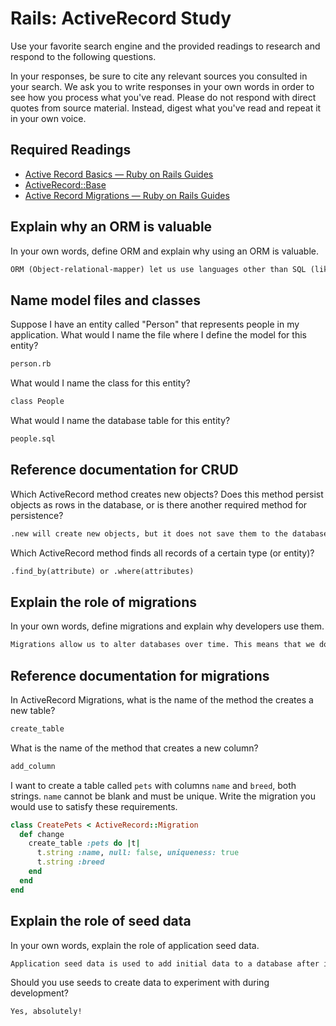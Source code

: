 # Rails: ActiveRecord Study

Use your favorite search engine and the provided readings to research and
respond to the following questions.

In your responses, be sure to cite any relevant sources you consulted in your
search. We ask you to write responses in your own words in order to see how you
process what you've read. Please do not respond with direct quotes from source
material. Instead, digest what you've read and repeat it in your own voice.

## Required Readings

-   [Active Record Basics — Ruby on Rails Guides](http://guides.rubyonrails.org/active_record_basics.html)
-   [ActiveRecord::Base](http://api.rubyonrails.org/classes/ActiveRecord/Base.html)
-   [Active Record Migrations — Ruby on Rails Guides](http://guides.rubyonrails.org/active_record_migrations.html)

## Explain why an ORM is valuable

In your own words, define ORM and explain why using an ORM is valuable.

```md
ORM (Object-relational-mapper) let us use languages other than SQL (like Ruby) to perform actions on data in a database, like create, read, and update. It's incredibly valuable because it will save us time in creating databases, and allow us to sync Ruby objects and database rows without much extra code.
```

## Name model files and classes

Suppose I have an entity called "Person" that represents people in my
application. What would I name the file where I define the model for this
entity?

```md
person.rb
```

What would I name the class for this entity?

```md
class People
```

What would I name the database table for this entity?

```md
people.sql
```

## Reference documentation for CRUD

Which ActiveRecord method creates new objects? Does this method persist objects
as rows in the database, or is there another required method for persistence?

```md
.new will create new objects, but it does not save them to the database. To create and save an object, we must use .create
```

Which ActiveRecord method finds all records of a certain type (or entity)?

```md
.find_by(attribute) or .where(attributes)
```

## Explain the role of migrations

In your own words, define migrations and explain why developers use them.

```md
Migrations allow us to alter databases over time. This means that we don't have to destroy all our past work if we want to make a change or alter the database - we can just migrate/append a new database, or rollback to a previous one.
```

## Reference documentation for migrations

In ActiveRecord Migrations, what is the name of the method the creates a new
table?

```md
create_table
```

What is the name of the method that creates a new column?

```md
add_column
```

I want to create a table called `pets` with columns `name` and `breed`, both
strings. `name` cannot be blank and must be unique. Write the migration you
would use to satisfy these requirements.

```ruby
class CreatePets < ActiveRecord::Migration
  def change
    create_table :pets do |t|
      t.string :name, null: false, uniqueness: true
      t.string :breed
    end
  end
end

```

## Explain the role of seed data

In your own words, explain the role of application seed data.

```md
Application seed data is used to add initial data to a database after it's created. This allows us to test and make adjustments on the database before releasing it to the user.
```

Should you use seeds to create data to experiment with during development?

```md
Yes, absolutely!
```
